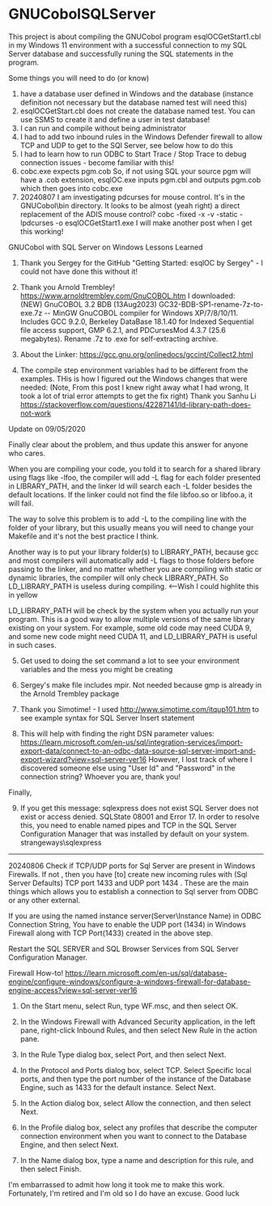 # GNUCobolSQLServer

This project is about compiling the GNUCobol program esqlOCGetStart1.cbl in my Windows 11 environment with a successful connection to my SQL Server database and successfully runing the SQL statements in the program.

Some things you will need to do (or know)
1.  have a database user defined in Windows and the database (instance definition not necessary but the database named test will need this)
2.  esqlOCGetStart.cbl does not create the database named test.  You can use SSMS to create it and define a user in test database!
3.  I can run and compile without being administrator
4.  I had to add two inbound rules in the Windows Defender firewall to allow TCP and UDP to get to the SQl Server, see below how to do this
5.  I had to learn how to run ODBC to Start Trace / Stop Trace to debug connection issues -  become familiar with this!
6.  cobc.exe expects pgm.cob  So, if not using SQL your source pgm will have a .cob extension, esqlOC.exe inputs pgm.cbl and outputs pgm.cob which then goes into cobc.exe
7.  20240807 I am investigating pdcurses for mouse control.  It's in the GNUCobol\bin directory.  It looks to be almost (yeah right) a direct replacement of the ADIS mouse control?  cobc -fixed -x -v -static -lpdcurses -o esqlOCGetStart1.exe  I will make another post when I get this working!

 
GNUCobol with SQL Server on Windows
Lessons Learned
1. Thank you Sergey for the GitHub "Getting Started: esqlOC by Sergey" - I could not have done this without it!

2. Thank you Arnold Trembley!  https://www.arnoldtrembley.com/GnuCOBOL.htm
   I downloaded:  
(NEW) GnuCOBOL 3.2 BDB (13Aug2023) GC32-BDB-SP1-rename-7z-to-exe.7z -- MinGW GnuCOBOL compiler for Windows XP/7/8/10/11. Includes GCC 9.2.0, Berkeley DataBase 18.1.40 for Indexed Sequential file access support, GMP 6.2.1, and PDCursesMod 4.3.7 (25.6 megabytes). Rename .7z to .exe for self-extracting archive.

3. About the Linker:   https://gcc.gnu.org/onlinedocs/gccint/Collect2.html

4. The compile step environment variables had to be different from the examples.  THis is how I figured out the Windows changes that were needed:  (Note, From this post I knew right away what I had wrong, It took a lot of trial error attempts to get the fix right)
Thank you Sanhu Li
https://stackoverflow.com/questions/42287141/ld-library-path-does-not-work

Update on 09/05/2020

Finally clear about the problem, and thus update this answer for anyone who cares.

When you are compiling your code, you told it to search for a shared library using flags like -lfoo, the compiler will add -L flag for each folder presented in LIBRARY_PATH, and the linker ld will search each -L folder besides the default locations. If the linker could not find the file libfoo.so or libfoo.a, it will fail.

The way to solve this problem is to add -L to the compiling line with the folder of your library, but this usually means you will need to change your Makefile and it's not the best practice I think.

Another way is to put your library folder(s) to LIBRARY_PATH, because gcc and most compilers will automatically add -L flags to those folders before passing to the linker, and no matter whether you are compiling with static or dynamic libraries, the compiler will only check LIBRARY_PATH. So LD_LIBRARY_PATH is useless during compiling.  <--Wish I could highlite this in yellow

LD_LIBRARY_PATH will be check by the system when you actually run your program. This is a good way to allow multiple versions of the same library existing on your system. For example, some old code may need CUDA 9, and some new code might need CUDA 11, and LD_LIBRARY_PATH is useful in such cases.

5. Get used to doing the set command a lot to see your environment variables and the mess you might be creating

6. Sergey's make file includes mpir.  Not needed because gmp is already in the Arnold Trembley package


7. Thank you Simotime! - I used http://www.simotime.com/itqup101.htm to see example syntax for SQL Server Insert statement

8.  This will help with finding the right DSN parameter values: https://learn.microsoft.com/en-us/sql/integration-services/import-export-data/connect-to-an-odbc-data-source-sql-server-import-and-export-wizard?view=sql-server-ver16
However,  I lost track of where I discovered someone else using "User Id" and "Password" in the connection string?  Whoever you are, thank you!

Finally,

9. If you get this message:
sqlexpress does not exist
SQL Server does not exist or access denied.
SQLState 08001 and Error 17.
In order to resolve this, you need to enable named pipes and TCP in the SQL Server Configuration Manager that was installed by default on your system.
strangeways\sqlexpress   
---------------------------------
20240806
Check if TCP/UDP ports for Sql Server are present in Windows Firewalls. If not , then you have [to] create new incoming rules with (Sql Server Defaults) TCP port 1433 and UDP port 1434 . These are the main things which allows you to establish a connection to Sql server from ODBC or any other external.

If you are using the named instance server(Server\Instance Name) in ODBC Connection String, You have to enable the UDP port (1434) in Windows Firewall along with TCP Port(1433) created in the above step.

Restart the SQL SERVER and SQL Browser Services from SQL Server Configuration Manager.


Firewall How-to!
https://learn.microsoft.com/en-us/sql/database-engine/configure-windows/configure-a-windows-firewall-for-database-engine-access?view=sql-server-ver16

1. On the Start menu, select Run, type WF.msc, and then select OK.

2. In the Windows Firewall with Advanced Security application, in the left pane, right-click Inbound Rules, and then select New Rule in the action pane.

3. In the Rule Type dialog box, select Port, and then select Next.

4. In the Protocol and Ports dialog box, select TCP. Select Specific local ports, and then type the port number of the instance of the Database Engine, such as 1433 for the default instance. Select Next.

5. In the Action dialog box, select Allow the connection, and then select Next.

6. In the Profile dialog box, select any profiles that describe the computer connection environment when you want to connect to the Database Engine, and then select Next.

7. In the Name dialog box, type a name and description for this rule, and then select Finish.



I'm embarrassed to admit how long it took me to make this work.  Fortunately, I'm retired and I'm old so I do have an excuse.  Good luck




